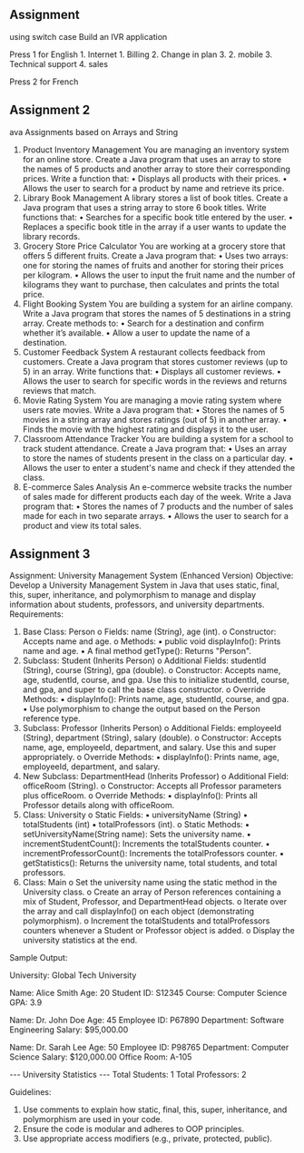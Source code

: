 ## Assignment 

using switch case 
Build an IVR application 

Press 1 for English 
     1. Internet
            1. Billing 
            2. Change in plan 
            3. 
     2. mobile 
     3. Technical support
     4. sales 
    

Press 2 for French

## Assignment 2 

ava Assignments based on Arrays and String
1. Product Inventory Management
   You are managing an inventory system for an online store. Create a Java program that uses an
   array to store the names of 5 products and another array to store their corresponding prices.
   Write a function that:
   • Displays all products with their prices.
   • Allows the user to search for a product by name and retrieve its price.
2. Library Book Management
   A library stores a list of book titles. Create a Java program that uses a string array to store 6 book
   titles. Write functions that:
   • Searches for a specific book title entered by the user.
   • Replaces a specific book title in the array if a user wants to update the library records.
3. Grocery Store Price Calculator
   You are working at a grocery store that offers 5 different fruits. Create a Java program that:
   • Uses two arrays: one for storing the names of fruits and another for storing their prices
   per kilogram.
   • Allows the user to input the fruit name and the number of kilograms they want to
   purchase, then calculates and prints the total price.
4. Flight Booking System
   You are building a system for an airline company. Write a Java program that stores the names of
   5 destinations in a string array. Create methods to:
   • Search for a destination and confirm whether it’s available.
   • Allow a user to update the name of a destination.
5. Customer Feedback System
   A restaurant collects feedback from customers. Create a Java program that stores customer
   reviews (up to 5) in an array. Write functions that:
   • Displays all customer reviews.
   • Allows the user to search for specific words in the reviews and returns reviews that
   match.
6. Movie Rating System
   You are managing a movie rating system where users rate movies. Write a Java program that:
   • Stores the names of 5 movies in a string array and stores ratings (out of 5) in another
   array.
   • Finds the movie with the highest rating and displays it to the user.
7. Classroom Attendance Tracker
   You are building a system for a school to track student attendance. Create a Java program that:
   • Uses an array to store the names of students present in the class on a particular day.
   • Allows the user to enter a student's name and check if they attended the class.
8. E-commerce Sales Analysis
   An e-commerce website tracks the number of sales made for different products each day of the
   week. Write a Java program that:
   • Stores the names of 7 products and the number of sales made for each in two separate
   arrays.
   • Allows the user to search for a product and view its total sales.


## Assignment 3

Assignment: University Management System (Enhanced Version)
Objective:
Develop a University Management System in Java that uses static, final, this, super, inheritance, and polymorphism to manage and display information about students, professors, and university departments.
Requirements:
1. Base Class: Person
   o Fields: name (String), age (int).
   o Constructor: Accepts name and age.
   o Methods:
   ▪ public void displayInfo(): Prints name and age.
   ▪ A final method getType(): Returns "Person".
2. Subclass: Student (Inherits Person)
   o Additional Fields: studentId (String), course (String), gpa (double).
   o Constructor: Accepts name, age, studentId, course, and gpa. Use this to initialize studentId, course, and gpa, and super to call the base class constructor.
   o Override Methods:
   ▪ displayInfo(): Prints name, age, studentId, course, and gpa.
   ▪ Use polymorphism to change the output based on the Person reference type.
3. Subclass: Professor (Inherits Person)
   o Additional Fields: employeeId (String), department (String), salary (double).
   o Constructor: Accepts name, age, employeeId, department, and salary. Use this and super appropriately.
   o Override Methods:
   ▪ displayInfo(): Prints name, age, employeeId, department, and salary.
4. New Subclass: DepartmentHead (Inherits Professor)
   o Additional Field: officeRoom (String).
   o Constructor: Accepts all Professor parameters plus officeRoom.
   o Override Methods:
   ▪ displayInfo(): Prints all Professor details along with officeRoom.
5. Class: University
   o Static Fields:
   ▪ universityName (String)
   ▪ totalStudents (int)
   ▪ totalProfessors (int).
   o Static Methods:
   ▪ setUniversityName(String name): Sets the university name.
   ▪ incrementStudentCount(): Increments the totalStudents counter.
   ▪ incrementProfessorCount(): Increments the totalProfessors counter.
   ▪ getStatistics(): Returns the university name, total students, and total professors.
6. Class: Main
   o Set the university name using the static method in the University class.
   o Create an array of Person references containing a mix of Student, Professor, and DepartmentHead objects.
   o Iterate over the array and call displayInfo() on each object (demonstrating polymorphism).
   o Increment the totalStudents and totalProfessors counters whenever a Student or Professor object is added.
   o Display the university statistics at the end.


Sample Output:

University: Global Tech University

Name: Alice Smith
Age: 20
Student ID: S12345
Course: Computer Science
GPA: 3.9

Name: Dr. John Doe
Age: 45
Employee ID: P67890
Department: Software Engineering
Salary: $95,000.00

Name: Dr. Sarah Lee
Age: 50
Employee ID: P98765
Department: Computer Science
Salary: $120,000.00
Office Room: A-105

--- University Statistics ---
Total Students: 1
Total Professors: 2

Guidelines:
1. Use comments to explain how static, final, this, super, inheritance, and polymorphism are used in your code.
2. Ensure the code is modular and adheres to OOP principles.
3. Use appropriate access modifiers (e.g., private, protected, public).
 


